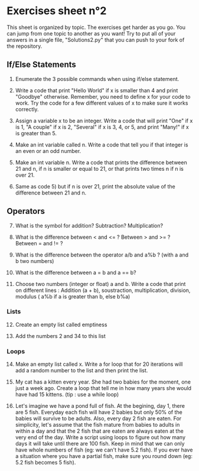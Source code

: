 # Exercises sheet n°2
This sheet is organized by topic. The exercises get harder as you go. You can jump from one topic to another as you want! Try to put all of your answers in a single file, "Solutions2.py" that you can push to your fork of the repository.

## If/Else Statements

1) Enumerate the 3 possible commands when using if/else statement.

2) Write a code that print "Hello World" if x is smaller than 4 and print "Goodbye" otherwise. Remember, you need to define x for your code to work. Try the code for a few different values of x to make sure it works correctly.

3) Assign a variable x to be an integer. Write a code that will print "One" if x is 1, "A couple" if x is 2, "Several" if x is 3, 4, or 5, and print "Many!" if x is greater than 5. 

4) Make an int variable called n. Write a code that tell you if that integer is an even or an odd number.

5) Make an int variable n. Write a code that prints the difference between 21 and n, if n is smaller or equal to 21,
or that prints two times n if n is over 21.

6) Same as code 5) but if n is over 21, print the absolute value of the difference between 21 and n.

## Operators

7) What is the symbol for addition? Subtraction? Multiplication?

8) What is the difference between < and <= ? Between > and  >= ? Between = and != ?

9) What is the difference between the operator a/b and a%b ? (with a and b two numbers) 

10) What is the difference between a = b and a == b?

11) Choose two numbers (integer or float) a and b.
Write a code that print on different lines : Addition (a + b), soustraction, multiplication, division,
modulus ( a%b if a is greater than b, else b%a)

### Lists

12) Create an empty list called emptiness

13) Add the numbers 2 and 34 to this list 

### Loops

14) Make an empty list called x. Write a for loop that for 20 iterations will add a random number to the list and then print the list.

15) My cat has a kitten every year. She had two babies for the moment, one just a week ago. Create a loop that tell me in how many years she would have had 15 kittens. (tip : use a while loop)

16) Let's imagine we have a pond full of fish. At the begining, day 1, there are 5 fish. Everyday each fish will have 2 babies but only 50% of the babies will survive to be adults. Also, every day 2 fish are eaten. For simplicity, let's assume that the fish mature from babies to adults in within a day and that the 2 fish that are eaten are always eaten at the very end of the day. Write a script using loops to figure out how many days it will take until there are 100 fish. Keep in mind that we can only have whole numbers of fish (eg: we can't have 5.2 fish). If you ever have a situation where you have a partial fish, make sure you round down (eg: 5.2 fish becomes 5 fish).

